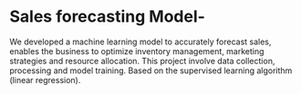    # Sales forecasting Model-
   We developed a machine learning model to accurately forecast sales, enables the business to
   optimize inventory management, marketing strategies and resource allocation. This project involve
   data collection, processing and model training. Based on the supervised learning algorithm 
   (linear regression). 
